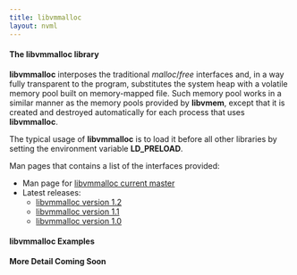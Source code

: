 ```yaml
---
title: libvmmalloc
layout: nvml
---
```


#### The libvmmalloc library

**libvmmalloc** interposes the traditional _malloc_/_free_ interfaces and,
in a way fully transparent to the program, substitutes the system heap
with a volatile memory pool built on memory-mapped file.  Such memory pool
works in a similar manner as the memory pools provided by **libvmem**,
except that it is created and destroyed automatically for each process
that uses **libvmmalloc**.

The typical usage of **libvmmalloc** is to load it before all other libraries
by setting the environment variable **LD_PRELOAD**.

Man pages that contains a list of the interfaces provided:

* Man page for [libvmmalloc current master](../manpages/master/libvmmalloc.3.html)
* Latest releases:
   * [libvmmalloc version 1.2](../manpages/v1.2/libvmmalloc.3.html)
   * [libvmmalloc version 1.1](../manpages/v1.1/libvmmalloc.3.html)
   * [libvmmalloc version 1.0](../manpages/v1.0/libvmmalloc.3.html)

#### libvmmalloc Examples

**More Detail Coming Soon**

<code data-gist-id='krzycz/3946013194219da6b8f0' data-gist-file='manpage.sh' data-gist-line='37-40' data-gist-highlight-line='40' data-gist-hide-footer='true'></code>
